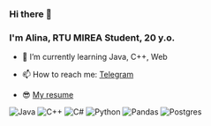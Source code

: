 ### Hi there 👋
### I'm Alina, RTU MIREA Student, 20 y.o. 

<!-- - 🔭 I’m currently working on ... -->
- 🌱 I’m currently learning Java, C++, Web 


- 📫 How to reach me: [Telegram](https://t.me/mistressfilth)
<!-- - ⚡ Fun fact: ... -->
- :sunglasses: [My resume](https://docs.google.com/document/d/1EKbKrp6TwxSEUvnBnHBYQRVcK0ZsQfgb/edit?usp=sharing&ouid=102203489364941378981&rtpof=true&sd=true)

![Java](https://img.shields.io/badge/java-%23ED8B00.svg?style=for-the-badge&logo=java&logoColor=white)
![C++](https://img.shields.io/badge/c++-%2300599C.svg?style=for-the-badge&logo=c%2B%2B&logoColor=white)
![C#](https://img.shields.io/badge/c%23-%23239120.svg?style=for-the-badge&logo=c-sharp&logoColor=white)
![Python](https://img.shields.io/badge/python-3670A0?style=for-the-badge&logo=python&logoColor=white)
![Pandas](https://img.shields.io/badge/pandas-%23150458.svg?style=for-the-badge&logo=pandas&logoColor=white)
![Postgres](https://img.shields.io/badge/postgres-%23316192.svg?style=for-the-badge&logo=postgresql&logoColor=white)
